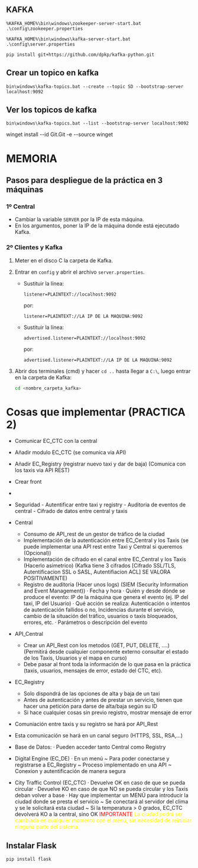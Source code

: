
## KAFKA
```
%KAFKA_HOME%\bin\windows\zookeeper-server-start.bat .\config\zookeeper.properties
```
```
%KAFKA_HOME%\bin\windows\kafka-server-start.bat .\config\server.properties
```
```
pip install git+https://github.com/dpkp/kafka-python.git
```

## Crear un topico en kafka
```
bin\windows\kafka-topics.bat --create --topic SD --bootstrap-server localhost:9092
```
## Ver los topicos de kafka
```
bin\windows\kafka-topics.bat --list --bootstrap-server localhost:9092
```

winget install --id Git.Git -e --source winget


# MEMORIA

## Pasos para despliegue de la práctica en 3 máquinas

### 1º Central
- Cambiar la variable `SERVER` por la IP de esta máquina.
- En los argumentos, poner la IP de la máquina donde está ejecutado Kafka.

### 2º Clientes y Kafka
1. Meter en el disco C la carpeta de Kafka.
2. Entrar en `config` y abrir el archivo `server.properties`.
   - Sustituir la línea:
     ```
     listener=PLAINTEXT://localhost:9092
     ```
     por:
     ```
     listener=PLAINTEXT://LA IP DE LA MAQUINA:9092
     ```
   - Sustituir la línea:
     ```
     advertised.listener=PLAINTEXT://localhost:9092
     ```
     por:
     ```
     advertised.listener=PLAINTEXT://LA IP DE LA MAQUINA:9092
     ```

3. Abrir dos terminales (cmd) y hacer `cd ..` hasta llegar a `C:\`, luego entrar en la carpeta de Kafka:
   ```bash
   cd <nombre_carpeta_kafka>


# Cosas que implementar (PRACTICA 2)
   - Comunicar EC_CTC con la central
   - Añadir modulo EC_CTC (se comunica via API)
   - Añadir EC_Registry (registrar nuevo taxi y dar de baja) (Comunica con los taxis via API REST)
   - Crear front
   - 

   - Seguridad
           - Autentificar entre taxi y registry
           - Auditoria de eventos de central
           - Cifrado de datos entre central y taxis
   - Central
      - Consumo de API_rest de un gestor de tráfico de la ciudad
      - Implementación de la autenticación entre EC_Central y los Taxis  (se puede implementar una API rest entre Taxi y Central si queremos (Opcional))
      - Implementación de cifrado en el canal entre EC_Central y los Taxis (Hacerlo asimetrico) (Kafka tiene 3 cifrados [Cifrado SSL/TLS, Autentificacion SSL o SASL, Autentifiacion ACL] SE VALORA POSITIVAMENTE)
      - Registro de auditoria (Hacer unos logs) (SIEM (Security Information and Event Management))
         · Fecha y hora
         · Quién y desde dónde se produce el evento: IP de la máquina que genera el evento (ej. IP del taxi, IP del Usuario)
         · Qué acción se realiza: Autenticación o intentos de autenticación fallidos o no, Incidencias durante el servicio, cambio de la situación del tráfico, usuarios o taxis bloqueados, errores, etc.
         · Parámetros o descripción del evento
      
   - API_Central
      - Crear un API_Rest con los metodos (GET, PUT, DELETE, ....) (Permitirá desde cualquier componente externo consultar el estado de los Taxis, Usuarios y el mapa en curso)
      - Debe pasar al front toda la información de lo que pasa en la práctica (taxis, usuarios, mensajes de error, estado del CTC, etc).
        
   - EC_Registry
      - Solo dispondrá de las opciones de alta y baja de un taxi
      - Antes de autenticación y antes de prestar un servicio, tienen que hacer una petición para darse de alta/baja según su ID
      - Si hace cualquier cosas sin previo registro, mostrar mensaje de error

   - Comuniación entre taxis y su registro se hará por API_Rest
   - Esta comunicación se hará en un canal seguro (HTTPS, SSL, RSA,...)

   - Base de Datos:
      · Pueden acceder tanto Central como Registry

   - Digital Engine (EC_DE)
      · En un menú
           ~ Para poder conectarse y registrarse a EC_Registry
           ~ Proceso implementado en una API
           ~ Conexion y autentificación de manera segura

   - City Traffic Control (EC_CTC)
      · Devuelve OK en caso de que se pueda circular
      · Devuelve KO en caso de que NO se pueda circular y los Taxis deban volver a base
      · Hay que implementar un MENÚ para introducir la ciudad donde se presta el servicio
         ~ Se conectará al servidor del clima y se le solicitará esta ciudad
         ~ Si la temperatura > 0 grados, EC_CTC devolverá KO a la central, sino OK
           <span style="color:red">IMPORTANTE</span>
           <span style="color:yellow"> La ciudad podrá ser cambiada en cualquier momento con el menú, sin necesidad de reiniciar ninguna parte del sistema. </span>

## Instalar Flask
```
pip install flask
```































